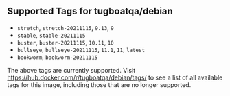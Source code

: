 ## Supported Tags for tugboatqa/debian

* `stretch`, `stretch-20211115`, `9.13`, `9`
* `stable`, `stable-20211115`
* `buster`, `buster-20211115`, `10.11`, `10`
* `bullseye`, `bullseye-20211115`, `11.1`, `11`, `latest`
* `bookworm`, `bookworm-20211115`

The above tags are currently supported. Visit https://hub.docker.com/r/tugboatqa/debian/tags/ to see a list of all available tags for this image, including those that are no longer supported.
